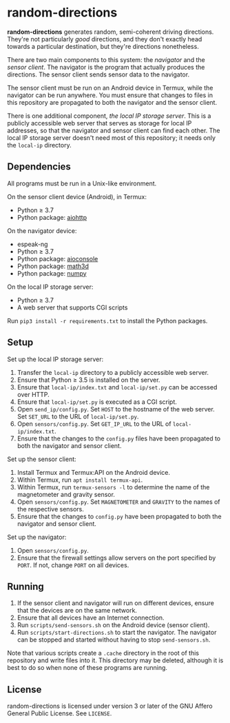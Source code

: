 random-directions
=================

**random-directions** generates random, semi-coherent driving directions.
They're not particularly *good* directions, and they don't exactly head towards
a particular destination, but they're directions nonetheless.

There are two main components to this system: the *navigator* and the *sensor
client*. The navigator is the program that actually produces the directions.
The sensor client sends sensor data to the navigator.

The sensor client must be run on an Android device in Termux, while the
navigator can be run anywhere. You must ensure that changes to files in this
repository are propagated to both the navigator and the sensor client.

There is one additional component, *the local IP storage server*. This is a
publicly accessible web server that serves as storage for local IP addresses,
so that the navigator and sensor client can find each other. The local IP
storage server doesn't need most of this repository; it needs only the
`local-ip` directory.


Dependencies
------------

All programs must be run in a Unix-like environment.

On the sensor client device (Android), in Termux:

* Python ≥ 3.7
* Python package: [aiohttp]

On the navigator device:

* espeak-ng
* Python ≥ 3.7
* Python package: [aioconsole]
* Python package: [math3d]
* Python package: [numpy]

On the local IP storage server:

* Python ≥ 3.7
* A web server that supports CGI scripts

Run `pip3 install -r requirements.txt` to install the Python packages.

[aiohttp]: https://pypi.org/project/aiohttp
[aioconsole]: https://pypi.org/project/aioconsole
[math3d]: https://pypi.org/project/math3d
[numpy]: https://pypi.org/project/numpy


Setup
-----

Set up the local IP storage server:

1. Transfer the `local-ip` directory to a publicly accessible web server.
2. Ensure that Python ≥ 3.5 is installed on the server.
3. Ensure that `local-ip/index.txt` and `local-ip/set.py` can be accessed over
   HTTP.
4. Ensure that `local-ip/set.py` is executed as a CGI script.
5. Open `send_ip/config.py`. Set `HOST` to the hostname of the web server.
   Set `SET_URL` to the URL of `local-ip/set.py`.
6. Open `sensors/config.py`. Set `GET_IP_URL` to the URL of
   `local-ip/index.txt`.
7. Ensure that the changes to the `config.py` files have been propagated to
   both the navigator and sensor client.

Set up the sensor client:

1. Install Termux and Termux:API on the Android device.
2. Within Termux, run `apt install termux-api`.
3. Within Termux, run `termux-sensors -l` to determine the name of the
   magnetometer and gravity sensor.
4. Open `sensors/config.py`. Set `MAGNETOMETER` and `GRAVITY` to the names
   of the respective sensors.
5. Ensure that the changes to `config.py` have been propagated to both the
   navigator and sensor client.

Set up the navigator:

1. Open `sensors/config.py`.
2. Ensure that the firewall settings allow servers on the port specified by
   `PORT`. If not, change `PORT` on all devices.


Running
-------

1. If the sensor client and navigator will run on different devices, ensure
   that the devices are on the same network.
2. Ensure that all devices have an Internet connection.
3. Run `scripts/send-sensors.sh` on the Android device (sensor client).
4. Run `scripts/start-directions.sh` to start the navigator. The navigator
   can be stopped and started without having to stop `send-sensors.sh`.

Note that various scripts create a `.cache` directory in the root of this
repository and write files into it. This directory may be deleted, although it
is best to do so when none of these programs are running.


License
-------

random-directions is licensed under version 3 or later of the GNU Affero
General Public License. See `LICENSE`.
